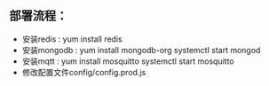部署流程：
---
* 安装redis : yum install redis
* 安装mongodb : yum install mongodb-org   systemctl start mongod
* 安装mqtt : yum install mosquitto    systemctl start mosquitto 
* 修改配置文件config/config.prod.js   

